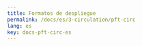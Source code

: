 ```yaml
---
title: Formatos de despliegue
permalink: /docs/es/3-circulation/pft-circ
lang: es
key: docs-pft-circ-es
---
```

